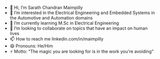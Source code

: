 - 👋 Hi, I’m Sarath Chandran Maimpilly
- 👀 I’m interested in the Electrical Engineering and Embedded Systems in the Automotive and Automation domains
- 🌱 I’m currently learning M.Sc in Electrical Engineering
- 💞️ I’m looking to collaborate on topics that have an impact on human lives
- 📫 How to reach me linkedin.com/in/maimpilly
- 😄 Pronouns: He/Him
- ⚡ Motto: “The magic you are looking for is in the work you're avoiding”

<!---
maimpilly/maimpilly is a ✨ special ✨ repository because its `README.md` (this file) appears on your GitHub profile.
You can click the Preview link to take a look at your changes.
--->
